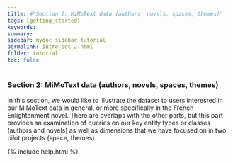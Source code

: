 ```yaml
---
title: #"Section 2: MiMoText data (authors, novels, spaces, themes)"
tags: [getting_started]
keywords:
summary:
sidebar: mydoc_sidebar_tutorial
permalink: intro_sec_2.html
folder: tutorial
toc: false
---
```


### **Section 2: MiMoText data (authors, novels, spaces, themes)**

In this section, we would like to illustrate the dataset to users interested in our MiMoText data in general, or more specifically in the French Enlightenment novel. There are overlaps with the other parts, but this part provides an examination of queries on our key entity types or classes (authors and novels) as well as dimensions that we have focused on in two pilot projects (space, themes).

{% include help.html %}